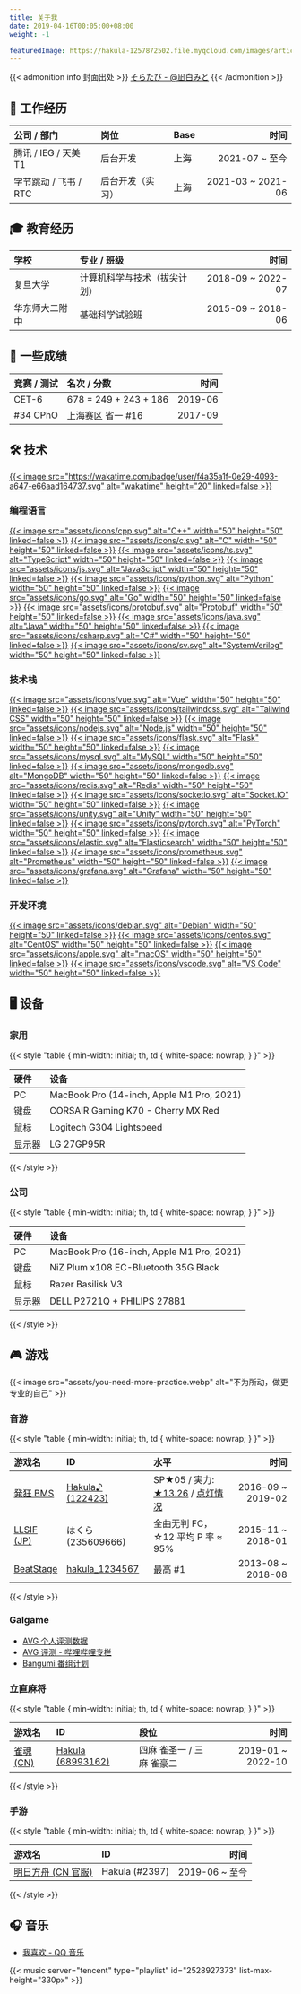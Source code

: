 ```yaml
---
title: 关于我
date: 2019-04-16T00:05:00+08:00
weight: -1

featuredImage: https://hakula-1257872502.file.myqcloud.com/images/article-covers/64035231.webp
---
```


{{< admonition info 封面出处 >}}
[そらたび - @凪白みと](https://www.pixiv.net/artworks/64035231)
{{< /admonition >}}

## :briefcase: 工作经历

| 公司 / 部门           | 岗位             | Base |              时间 |
| :-------------------- | :--------------- | :--- | ----------------: |
| 腾讯 / IEG / 天美 T1  | 后台开发         | 上海 |    2021-07 ~ 至今 |
| 字节跳动 / 飞书 / RTC | 后台开发（实习） | 上海 | 2021-03 ~ 2021-06 |

## :mortar_board: 教育经历

| 学校           | 专业 / 班级                  |              时间 |
| :------------- | :--------------------------- | ----------------: |
| 复旦大学       | 计算机科学与技术（拔尖计划） | 2018-09 ~ 2022-07 |
| 华东师大二附中 | 基础科学试验班               | 2015-09 ~ 2018-06 |

## :star2: 一些成绩

| 竞赛 / 测试 | 名次 / 分数           |    时间 |
| :---------- | :-------------------- | ------: |
| CET-6       | 678 = 249 + 243 + 186 | 2019-06 |
| #34 CPhO    | 上海赛区 省一 #16     | 2017-09 |

## :hammer_and_wrench: 技术

[{{< image src="https://wakatime.com/badge/user/f4a35a1f-0e29-4093-a647-e66aad164737.svg" alt="wakatime" height="20" linked=false >}}](https://wakatime.com/@f4a35a1f-0e29-4093-a647-e66aad164737)

### 编程语言

[{{< image src="assets/icons/cpp.svg" alt="C++" width="50" height="50" linked=false >}}](https://www.cplusplus.com)
[{{< image src="assets/icons/c.svg" alt="C" width="50" height="50" linked=false >}}](https://www.iso.org/standard/74528.html)
[{{< image src="assets/icons/ts.svg" alt="TypeScript" width="50" height="50" linked=false >}}](https://www.typescriptlang.org)
[{{< image src="assets/icons/js.svg" alt="JavaScript" width="50" height="50" linked=false >}}](https://www.javascript.com)
[{{< image src="assets/icons/python.svg" alt="Python" width="50" height="50" linked=false >}}](https://www.python.org)
[{{< image src="assets/icons/go.svg" alt="Go" width="50" height="50" linked=false >}}](https://golang.org)
[{{< image src="assets/icons/protobuf.svg" alt="Protobuf" width="50" height="50" linked=false >}}](https://developers.google.com/protocol-buffers)
[{{< image src="assets/icons/java.svg" alt="Java" width="50" height="50" linked=false >}}](https://www.java.com)
[{{< image src="assets/icons/csharp.svg" alt="C#" width="50" height="50" linked=false >}}](https://docs.microsoft.com/en-us/dotnet/csharp)
[{{< image src="assets/icons/sv.svg" alt="SystemVerilog" width="50" height="50" linked=false >}}](https://ieeexplore.ieee.org/document/8299595)

### 技术栈

[{{< image src="assets/icons/vue.svg" alt="Vue" width="50" height="50" linked=false >}}](https://vuejs.org)
[{{< image src="assets/icons/tailwindcss.svg" alt="Tailwind CSS" width="50" height="50" linked=false >}}](https://tailwindcss.com)
[{{< image src="assets/icons/nodejs.svg" alt="Node.js" width="50" height="50" linked=false >}}](https://nodejs.org)
[{{< image src="assets/icons/flask.svg" alt="Flask" width="50" height="50" linked=false >}}](https://flask.palletsprojects.com)
[{{< image src="assets/icons/mysql.svg" alt="MySQL" width="50" height="50" linked=false >}}](https://www.mysql.com)
[{{< image src="assets/icons/mongodb.svg" alt="MongoDB" width="50" height="50" linked=false >}}](https://www.mongodb.com)
[{{< image src="assets/icons/redis.svg" alt="Redis" width="50" height="50" linked=false >}}](https://redis.io)
[{{< image src="assets/icons/socketio.svg" alt="Socket.IO" width="50" height="50" linked=false >}}](https://socket.io)
[{{< image src="assets/icons/unity.svg" alt="Unity" width="50" height="50" linked=false >}}](https://unity.com)
[{{< image src="assets/icons/pytorch.svg" alt="PyTorch" width="50" height="50" linked=false >}}](https://pytorch.org)
[{{< image src="assets/icons/elastic.svg" alt="Elasticsearch" width="50" height="50" linked=false >}}](https://www.elastic.co)
[{{< image src="assets/icons/prometheus.svg" alt="Prometheus" width="50" height="50" linked=false >}}](https://prometheus.io)
[{{< image src="assets/icons/grafana.svg" alt="Grafana" width="50" height="50" linked=false >}}](https://grafana.com)

### 开发环境

[{{< image src="assets/icons/debian.svg" alt="Debian" width="50" height="50" linked=false >}}](https://www.debian.org)
[{{< image src="assets/icons/centos.svg" alt="CentOS" width="50" height="50" linked=false >}}](https://www.centos.org)
[{{< image src="assets/icons/apple.svg" alt="macOS" width="50" height="50" linked=false >}}](https://www.apple.com/macos)
[{{< image src="assets/icons/vscode.svg" alt="VS Code" width="50" height="50" linked=false >}}](https://code.visualstudio.com)

## :desktop_computer: 设备

### 家用

{{< style "table { min-width: initial; th, td { white-space: nowrap; } }" >}}

| 硬件   | 设备                                      |
| :----- | :---------------------------------------- |
| PC     | MacBook Pro (14-inch, Apple M1 Pro, 2021) |
| 键盘   | CORSAIR Gaming K70 - Cherry MX Red        |
| 鼠标   | Logitech G304 Lightspeed                  |
| 显示器 | LG 27GP95R                                |

{{< /style >}}

### 公司

{{< style "table { min-width: initial; th, td { white-space: nowrap; } }" >}}

| 硬件   | 设备                                      |
| :----- | :---------------------------------------- |
| PC     | MacBook Pro (16-inch, Apple M1 Pro, 2021) |
| 键盘   | NiZ Plum x108 EC-Bluetooth 35G Black      |
| 鼠标   | Razer Basilisk V3                         |
| 显示器 | DELL P2721Q + PHILIPS 278B1               |

{{< /style >}}

## :video_game: 游戏

{{< image src="assets/you-need-more-practice.webp" alt="不为所动，做更专业的自己" >}}

### 音游

{{< style "table { min-width: initial; th, td { white-space: nowrap; } }" >}}

| 游戏名                 | ID                             | 水平                                                |              时间 |
| :--------------------- | :----------------------------- | :-------------------------------------------------- | ----------------: |
| [発狂 BMS][lr2ir]      | [Hakula♪ (122423)][lr2ir-me]   | SP★05 / 実力: [★13.26][walkure] / [点灯情况][lamps] | 2016-09 ~ 2019-02 |
| [LLSIF (JP)][llsif]    | はくら (235609666)             | 全曲无判 FC，☆12 平均 P 率 ≈ 95%                    | 2015-11 ~ 2018-01 |
| [BeatStage][beatstage] | [hakula_1234567][beatstage-me] | 最高 #1                                             | 2013-08 ~ 2018-08 |

[lr2ir]: http://www.dream-pro.info/~lavalse/LR2IR/search.cgi?mode=search&type=insane
[lr2ir-me]: http://www.dream-pro.info/~lavalse/LR2IR/search.cgi?mode=mypage&playerid=122423
[walkure]: http://walkure.net/hakkyou/recommended_mypage.html?playerid=122423
[lamps]: http://www.notepara.com/bms_table/insane1/122423
[llsif]: https://lovelive-sif.bushimo.jp
[beatstage]: https://www.beatstage.com
[beatstage-me]: https://www.beatstage.com/profile/16666

{{< /style >}}

### Galgame

- [AVG 个人评测数据](/posts/avg/impressions)
- [AVG 评测 - 哔哩哔哩专栏](https://www.bilibili.com/read/readlist/rl228822)
- [Bangumi 番组计划](https://bgm.tv/user/hakula_1234567)

### 立直麻将

{{< style "table { min-width: initial; th, td { white-space: nowrap; } }" >}}

| 游戏名               | ID                              | 段位                      |              时间 |
| :------------------- | :------------------------------ | :------------------------ | ----------------: |
| [雀魂 (CN)][majsoul] | [Hakula (68993162)][majsoul-me] | 四麻 雀圣一 / 三麻 雀豪二 | 2019-01 ~ 2022-10 |

[majsoul]: https://www.maj-soul.net
[majsoul-me]: https://amae-koromo.sapk.ch/player/697658

{{< /style >}}

### 手游

{{< style "table { min-width: initial; th, td { white-space: nowrap; } }" >}}

| 游戏名                     | ID             |           时间 |
| :------------------------- | :------------- | -------------: |
| [明日方舟 (CN 官服)][arkn] | Hakula (#2397) | 2019-06 ~ 至今 |

[arkn]: https://ak.hypergryph.com

{{< /style >}}

## :headphones: 音乐

- [我喜欢 - QQ 音乐](https://y.qq.com/n/ryqq/profile/like/song?uin=oK457i-Powol7c**)

{{< music server="tencent" type="playlist" id="2528927373" list-max-height="330px" >}}
